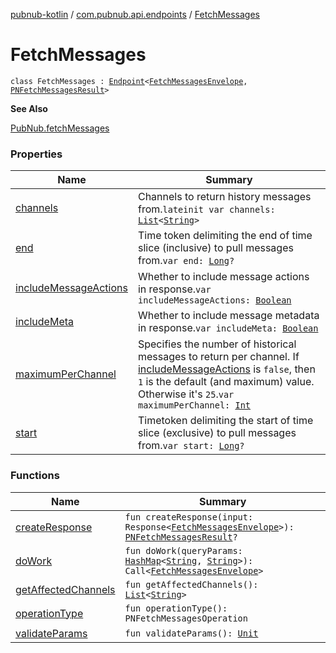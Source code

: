 [pubnub-kotlin](../../index.md) / [com.pubnub.api.endpoints](../index.md) / [FetchMessages](./index.md)

# FetchMessages

`class FetchMessages : `[`Endpoint`](../../com.pubnub.api/-endpoint/index.md)`<`[`FetchMessagesEnvelope`](../../com.pubnub.api.models.server/-fetch-messages-envelope/index.md)`, `[`PNFetchMessagesResult`](../../com.pubnub.api.models.consumer.history/-p-n-fetch-messages-result/index.md)`>`

**See Also**

[PubNub.fetchMessages](../../com.pubnub.api/-pub-nub/fetch-messages.md)

### Properties

| Name | Summary |
|---|---|
| [channels](channels.md) | Channels to return history messages from.`lateinit var channels: `[`List`](https://kotlinlang.org/api/latest/jvm/stdlib/kotlin.collections/-list/index.html)`<`[`String`](https://kotlinlang.org/api/latest/jvm/stdlib/kotlin/-string/index.html)`>` |
| [end](end.md) | Time token delimiting the end of time slice (inclusive) to pull messages from.`var end: `[`Long`](https://kotlinlang.org/api/latest/jvm/stdlib/kotlin/-long/index.html)`?` |
| [includeMessageActions](include-message-actions.md) | Whether to include message actions in response.`var includeMessageActions: `[`Boolean`](https://kotlinlang.org/api/latest/jvm/stdlib/kotlin/-boolean/index.html) |
| [includeMeta](include-meta.md) | Whether to include message metadata in response.`var includeMeta: `[`Boolean`](https://kotlinlang.org/api/latest/jvm/stdlib/kotlin/-boolean/index.html) |
| [maximumPerChannel](maximum-per-channel.md) | Specifies the number of historical messages to return per channel. If [includeMessageActions](include-message-actions.md) is `false`, then `1` is the default (and maximum) value. Otherwise it's `25`.`var maximumPerChannel: `[`Int`](https://kotlinlang.org/api/latest/jvm/stdlib/kotlin/-int/index.html) |
| [start](start.md) | Timetoken delimiting the start of time slice (exclusive) to pull messages from.`var start: `[`Long`](https://kotlinlang.org/api/latest/jvm/stdlib/kotlin/-long/index.html)`?` |

### Functions

| Name | Summary |
|---|---|
| [createResponse](create-response.md) | `fun createResponse(input: Response<`[`FetchMessagesEnvelope`](../../com.pubnub.api.models.server/-fetch-messages-envelope/index.md)`>): `[`PNFetchMessagesResult`](../../com.pubnub.api.models.consumer.history/-p-n-fetch-messages-result/index.md)`?` |
| [doWork](do-work.md) | `fun doWork(queryParams: `[`HashMap`](https://docs.oracle.com/javase/6/docs/api/java/util/HashMap.html)`<`[`String`](https://kotlinlang.org/api/latest/jvm/stdlib/kotlin/-string/index.html)`, `[`String`](https://kotlinlang.org/api/latest/jvm/stdlib/kotlin/-string/index.html)`>): Call<`[`FetchMessagesEnvelope`](../../com.pubnub.api.models.server/-fetch-messages-envelope/index.md)`>` |
| [getAffectedChannels](get-affected-channels.md) | `fun getAffectedChannels(): `[`List`](https://kotlinlang.org/api/latest/jvm/stdlib/kotlin.collections/-list/index.html)`<`[`String`](https://kotlinlang.org/api/latest/jvm/stdlib/kotlin/-string/index.html)`>` |
| [operationType](operation-type.md) | `fun operationType(): PNFetchMessagesOperation` |
| [validateParams](validate-params.md) | `fun validateParams(): `[`Unit`](https://kotlinlang.org/api/latest/jvm/stdlib/kotlin/-unit/index.html) |

